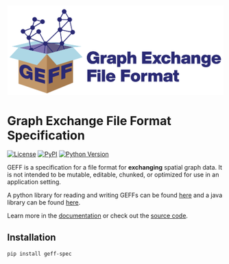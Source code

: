 ![](../../docs/images/GEFF_HorizontalLogo_RGB.png)

# Graph Exchange File Format Specification

[![License](https://img.shields.io/pypi/l/geff.svg?color=green)](https://github.com/live-image-tracking-tools/geff/raw/main/LICENSE)
[![PyPI](https://img.shields.io/pypi/v/geff.svg?color=green)](https://pypi.org/project/geff-spec)
[![Python Version](https://img.shields.io/pypi/pyversions/geff-spec.svg?color=green)](https://python.org)

GEFF is a specification for a file format for **exchanging** spatial graph data. It is not intended to be mutable, editable, chunked, or optimized for use in an application setting.

A python library for reading and writing GEFFs can be found [here](https://pypi.org/project/geff) and a java library can be found [here](https://github.com/live-image-tracking-tools/geff-java).

Learn more in the [documentation](https://live-image-tracking-tools.github.io/geff/latest/) or check out the [source code](https://github.com/live-image-tracking-tools/geff).

## Installation

```
pip install geff-spec
```
